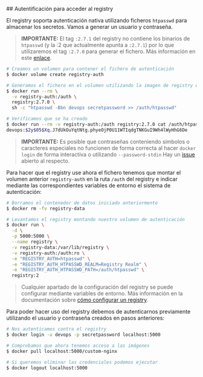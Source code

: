 ## Autentificación para acceder al registry

El registry soporta autenticación nativa utilizando ficheros `htpasswd` para almacenar los secretos. Vamos a generar un usuario y contraseña.

> **IMPORTANTE:** El tag `:2.7.1` del registry no contiene los binarios de `htpasswd` (y la :2 que actualmente apunta a `:2.7.1`) por lo que utilizaremos el tag `:2.7.0` para generar el fichero. Más información en este [enlace](https://github.com/docker/docker.github.io/issues/11060).

```bash
# Creamos un volumen para contener el fichero de autenticación
$ docker volume create registry-auth

# Generamos el fichero en el volumen utilizando la imagen de registry que contiene el binario montando nuestro volumen
$ docker run --rm \
  -v registry-auth:/auth \
  registry:2.7.0 \
  sh -c "htpasswd -Bbn devops secretpassword >> /auth/htpasswd"

# Verificamos que se ha creado
$ docker run --rm -v registry-auth:/auth registry:2.7.0 cat /auth/htpasswd
devops:$2y$05$Xq.J7dUkOuYqtNtg.phyeOjP0U11WTIqdgTNKGuI9Wh4lWyHhG6De
```

> **IMPORTANTE:** Es posible que contraseñas conteniendo símbolos o caracteres especiales no funcionen de forma correcta al hacer `docker login` de forma interactiva o utilizando `--password-stdin` Hay un [issue](https://github.com/docker/for-linux/issues/1085) abierto al respecto.

Para hacer que el registry use ahora el fichero tenemos que montar el volumen anterior `registry-auth` en la ruta `/auth` del registry e indicar mediante las correspondientes variables de entorno el sistema de autenticación:


```bash
# Borramos el contenedor de datos iniciado anteriormente
$ docker rm -fv registry-data

# Levantamos el registry montando nuestro volumen de autenticación
$ docker run \
  -d \
  -p 5000:5000 \
  --name registry \
  -v registry-data:/var/lib/registry \
  -v registry-auth:/auth:ro \
  -e "REGISTRY_AUTH=htpasswd" \
  -e "REGISTRY_AUTH_HTPASSWD_REALM=Registry Realm" \
  -e "REGISTRY_AUTH_HTPASSWD_PATH=/auth/htpasswd" \
  registry:2
```

> Cualquier apartado de la configuración del registry se puede configurar mediante variables de entorno. Más información en la documentación sobre [cómo configurar un registry](https://docs.docker.com/registry/configuration/).

Para poder hacer uso del registry debemos de autenticarnos previamente utilizando el usuario y contraseña creados en pasos anteriores:

```bash
# Nos autenticamos contra el registry
$ docker login -u devops -p secretpassword localhost:5000

# Comprobamos que ahora tenemos acceso a las imágenes
$ docker pull localhost:5000/custom-nginx

# Si queremos eliminar las credenciales podemos ejecutar
$ docker logout localhost:5000
```
